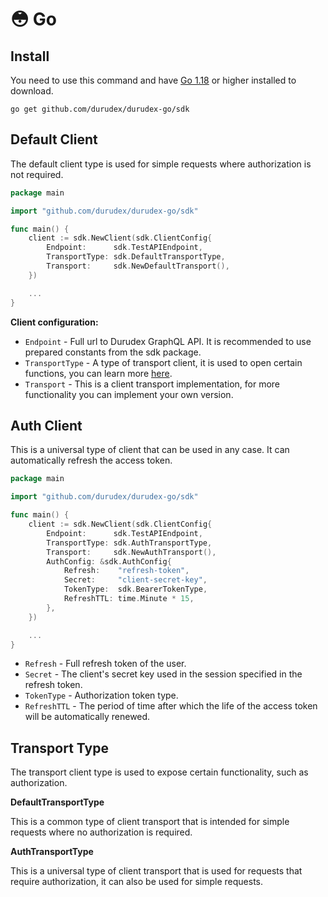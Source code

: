# 😳 Go

## Install

You need to use this command and have [Go 1.18](https://go.dev) or higher installed to download.

```
go get github.com/durudex/durudex-go/sdk
```

## Default Client

The default client type is used for simple requests where authorization is not required.

```go
package main

import "github.com/durudex/durudex-go/sdk"

func main() {
	client := sdk.NewClient(sdk.ClientConfig{
		Endpoint:      sdk.TestAPIEndpoint,
		TransportType: sdk.DefaultTransportType,
		Transport:     sdk.NewDefaultTransport(),
	})

	...
}
```

**Client configuration:**

- `Endpoint` - Full url to Durudex GraphQL API. It is recommended to use prepared constants
from the sdk package.
- `TransportType` - A type of transport client, it is used to open certain functions, you 
can learn more [here](#transport-type).
- `Transport` - This is a client transport implementation, for more functionality you can
implement your own version.

## Auth Client

This is a universal type of client that can be used in any case. It can automatically
refresh the access token.

```go
package main

import "github.com/durudex/durudex-go/sdk"

func main() {
	client := sdk.NewClient(sdk.ClientConfig{
		Endpoint:      sdk.TestAPIEndpoint,
		TransportType: sdk.AuthTransportType,
		Transport:     sdk.NewAuthTransport(),
		AuthConfig: &sdk.AuthConfig{
			Refresh:    "refresh-token",
			Secret:     "client-secret-key",
			TokenType:  sdk.BearerTokenType,
			RefreshTTL: time.Minute * 15,
		},
	})

	...
}
```

- `Refresh` - Full refresh token of the user.
- `Secret` - The client's secret key used in the session specified in the refresh token.
- `TokenType` - Authorization token type.
- `RefreshTTL` - The period of time after which the life of the access token will be
automatically renewed.

## Transport Type

The transport client type is used to expose certain functionality, such as authorization.

**DefaultTransportType**

This is a common type of client transport that is intended for simple requests where
no authorization is required.

**AuthTransportType**

This is a universal type of client transport that is used for requests that require
authorization, it can also be used for simple requests.
